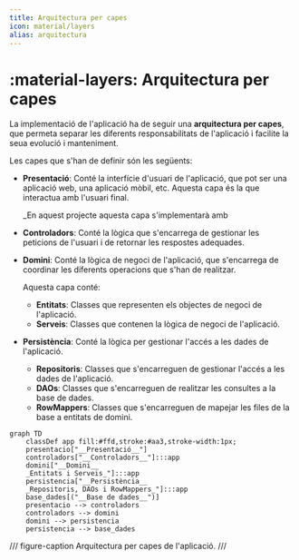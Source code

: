 ```yaml
---
title: Arquitectura per capes
icon: material/layers
alias: arquitectura
---
```


# :material-layers: Arquitectura per capes
La implementació de l'aplicació ha de seguir una __arquitectura per capes__,
que permeta separar les diferents responsabilitats de l'aplicació i facilite
la seua evolució i manteniment.

Les capes que s'han de definir són les següents:

- __Presentació__: Conté la interfície d'usuari de l'aplicació, que pot ser una
    aplicació web, una aplicació mòbil, etc. Aquesta capa és la que interactua
    amb l'usuari final.

    _En aquest projecte aquesta capa s'implementarà amb 

- __Controladors__: Conté la lògica que s'encarrega de gestionar les peticions
    de l'usuari i de retornar les respostes adequades.

- __Domini__: Conté la lògica de negoci de l'aplicació, que s'encarrega de
    coordinar les diferents operacions que s'han de realitzar.

    Aquesta capa conté:

    - __Entitats__: Classes que representen els objectes de negoci de l'aplicació.
    - __Serveis__: Classes que contenen la lògica de negoci de l'aplicació.

- __Persistència__: Conté la lògica per gestionar l'accés a les dades de l'aplicació.

    - __Repositoris__: Classes que s'encarreguen de gestionar l'accés a les dades
        de l'aplicació.
    - __DAOs__: Classes que s'encarreguen de realitzar les consultes a la base de
        dades.
    - __RowMappers__: Classes que s'encarreguen de mapejar les files de la base
        a entitats de domini.

```mermaid
graph TD
    classDef app fill:#ffd,stroke:#aa3,stroke-width:1px;
    presentacio["__Presentació__"]
    controladors["__Controladors__"]:::app
    domini["__Domini__
    _Entitats i Serveis_"]:::app
    persistencia["__Persistència__
    _Repositoris, DAOs i RowMappers_"]:::app
    base_dades[("__Base de dades__")]
    presentacio --> controladors
    controladors --> domini
    domini --> persistencia
    persistencia --> base_dades
```
/// figure-caption
Arquitectura per capes de l'aplicació.
///
